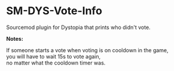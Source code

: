 # SM-DYS-Vote-Info
Sourcemod plugin for Dystopia that prints who didn't vote.

__Notes:__

If someone starts a vote when voting is on cooldown in the game,   
you will have to wait 15s to vote again,   
no matter what the cooldown timer was.  
